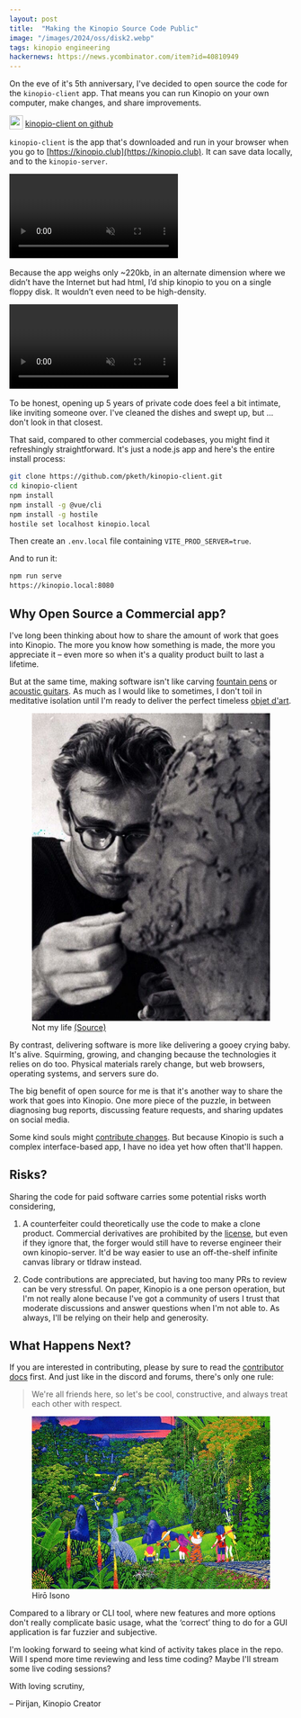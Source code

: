 ```yaml
---
layout: post
title:  "Making the Kinopio Source Code Public"
image: "/images/2024/oss/disk2.webp"
tags: kinopio engineering
hackernews: https://news.ycombinator.com/item?id=40810949
---
```


On the eve of it's 5th anniversary, I've decided to open source the code for the `kinopio-client` app. That means you can run Kinopio on your own computer, make changes, and share improvements.

<img src="/images/github-logo@2x.png" width="24" height="25" class="no-shadow" style="vertical-align: -30%"> [kinopio-client on github](https://github.com/kinopio-club/kinopio-client)

`kinopio-client` is the app that's downloaded and run in your browser when you go to [https://kinopio.club](https://kinopio.club). It can save data locally, and to the `kinopio-server`.

<p>
  <video autoplay loop muted playsinline class="no-shadow">
    <source src="/images/2024/oss/diagram3.mp4">
  </video>
</p>


Because the app weighs only ~220kb, in an alternate dimension where we didn’t have the Internet but had html, I’d ship kinopio to you on a single floppy disk. It wouldn’t even need to be high-density.


<p>
  <video autoplay loop muted playsinline class="no-shadow">
    <source src="/images/2024/oss/disk.mp4">
  </video>
</p>

To be honest, opening up 5 years of private code does feel a bit intimate, like inviting someone over. I've cleaned the dishes and swept up, but … don't look in that closest.

That said, compared to other commercial codebases, you might find it refreshingly straightforward. It's just a node.js app and here's the entire install process:

```bash
git clone https://github.com/pketh/kinopio-client.git
cd kinopio-client
npm install
npm install -g @vue/cli
npm install -g hostile
hostile set localhost kinopio.local
```

Then create an `.env.local` file containing `VITE_PROD_SERVER=true`.

And to run it:

```bash
npm run serve
https://kinopio.local:8080
```

## Why Open Source a Commercial app?

I've long been thinking about how to share the amount of work that goes into Kinopio. The more you know how something is made, the more you appreciate it – even more so when it's a quality product built to last a lifetime.

But at the same time, making software isn't like carving [fountain pens](https://www.youtube.com/watch?v=1F12qUyIACM) or [acoustic guitars](https://www.youtube.com/watch?v=UijpPTEuJgY). As much as I would like to sometimes, I don't toil in meditative isolation until I'm ready to deliver the perfect timeless [objet d'art](https://en.wikipedia.org/wiki/Objet_d%27art).

<figure>
  <img src="/images/2024/oss/sculptor.jpg" class="">
  <figcaption>Not my life <a href="https://www.cosmos.so/e/441491231">(Source)</a></figcaption>
</figure>

By contrast, delivering software is more like delivering a gooey crying baby. It's alive. Squirming, growing, and changing because the technologies it relies on do too. Physical materials rarely change, but web browsers, operating systems, and servers sure do.

The big benefit of open source for me is that it's another way to share the work that goes into Kinopio. One more piece of the puzzle, in between diagnosing bug reports, discussing feature requests, and sharing updates on social media.

Some kind souls might [contribute changes](https://github.com/kinopio-club/kinopio-client/blob/main/CONTRIBUTING.md). But because Kinopio is such a complex interface-based app, I have no idea yet how often that'll happen.

## Risks?

Sharing the code for paid software carries some potential risks worth considering,

1. A counterfeiter could theoretically use the code to make a clone product. Commercial derivatives are prohibited by the [license](https://github.com/kinopio-club/kinopio-client/blob/main/LICENSE.md), but even if they ignore that, the forger would still have to reverse engineer their own kinopio-server. It'd be way easier to use an off-the-shelf infinite canvas library or tldraw instead.

2. Code contributions are appreciated, but having too many PRs to review can be very stressful. On paper, Kinopio is a one person operation, but I'm not really alone because I've got a community of users I trust that moderate discussions and answer questions when I'm not able to. As always, I'll be relying on their help and generosity.

## What Happens Next?

If you are interested in contributing, please by sure to read the [contributor docs](https://github.com/kinopio-club/kinopio-client/blob/main/CONTRIBUTING.md) first. And just like in the discord and forums, there's only one rule:

> We're all friends here, so let's be cool, constructive, and always treat each other with respect.

<figure>
  <img src="/images/2024/oss/journey.webp" class="">
  <figcaption>Hirō Isono</figcaption>
</figure>

Compared to a library or CLI tool, where new features and more options don't really complicate basic usage, what the ‘correct’ thing to do for a GUI application is far fuzzier and subjective.

I'm looking forward to seeing what kind of activity takes place in the repo. Will I spend more time reviewing and less time coding? Maybe I'll stream some live coding sessions?

With loving scrutiny,

– Pirijan, Kinopio Creator